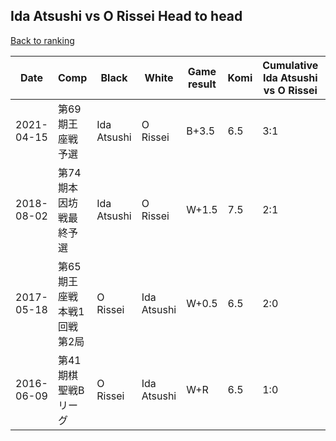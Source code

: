 ## Ida Atsushi vs O Rissei Head to head

[Back to ranking](../../index.md)




| **Date** | **Comp** | **Black** | **White** | **Game result** | **Komi** | **Cumulative Ida Atsushi vs O Rissei** | **Ida Atsushi streak** | **O Rissei streak** | 
| --- | --- | --- | --- | --- | --- | --- | --- | --- |
| 2021-04-15 | 第69期王座戦予選 | Ida Atsushi | O Rissei | B+3.5 | 6.5 | 3:1 | 1 | 0 | 
| 2018-08-02 | 第74期本因坊戦最終予選 | Ida Atsushi | O Rissei | W+1.5 | 7.5 | 2:1 | 0 | 1 | 
| 2017-05-18 | 第65期王座戦　本戦1回戦第2局 | O Rissei | Ida Atsushi | W+0.5 | 6.5 | 2:0 | 2 | 0 | 
| 2016-06-09 | 第41期棋聖戦Bリーグ | O Rissei | Ida Atsushi | W+R | 6.5 | 1:0 | 1 | 0 |




